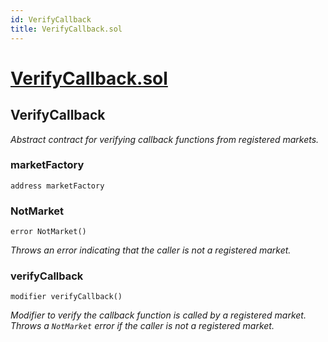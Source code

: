 ```yaml
---
id: VerifyCallback
title: VerifyCallback.sol
---
```

# [VerifyCallback.sol](https://github.com/chromatic-protocol/contracts/tree/main/contracts/periphery/base/VerifyCallback.sol)

## VerifyCallback

_Abstract contract for verifying callback functions from registered markets._

### marketFactory

```solidity
address marketFactory
```

### NotMarket

```solidity
error NotMarket()
```

_Throws an error indicating that the caller is not a registered market._

### verifyCallback

```solidity
modifier verifyCallback()
```

_Modifier to verify the callback function is called by a registered market.
     Throws a `NotMarket` error if the caller is not a registered market._

